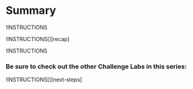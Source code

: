 # Summary

!INSTRUCTIONS[](https://raw.githubusercontent.com/LODSContent/Challenge-V2-Framework/master/Templates/LevelSpecific/Summary/@lab.Variable(difficulty).md)

!INSTRUCTIONS[][recap]

!INSTRUCTIONS[](https://raw.githubusercontent.com/LODSContent/Challenge-V2-Framework/master/Templates/Feedback.md)
### Be sure to check out the other Challenge Labs in this series:

!INSTRUCTIONS[][next-steps]
